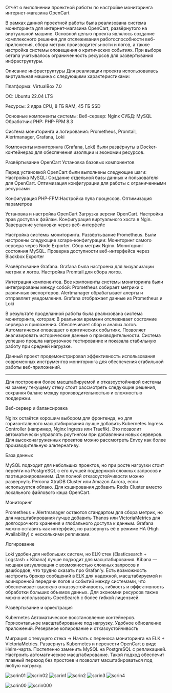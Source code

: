 Отчёт о выполнении проектной работы по настройке мониторинга интернет-магазина OpenCart
  
В рамках данной проектной работы была реализована система мониторинга для интернет-магазина OpenCart, развёрнутого на виртуальной машине. Основной целью проекта являлось создание комплексного решения для отслеживания работоспособности веб-приложения, сбора метрик производительности и логов, а также настройка системы оповещения о критических событиях. При выборе сетапа учитывалось ограниченность ресурсов для развертывания инфраструктуры.

Описание инфраструктуры
Для реализации проекта использовалась виртуальная машина с следующими характеристиками:

Платформа: VirtualBox 7.0

ОС: Ubuntu 22.04 LTS

Ресурсы: 2 ядра CPU, 8 ГБ RAM, 45 ГБ SSD


Основные компоненты системы:
Веб-сервер: Nginx 
СУБД: MySQL 
Обработчик PHP: PHP-FPM 8.3



Система мониторинга и логирования: Prometheus, Promtail, Alertmanager, Grafana, Loki

Компоненты мониторинга (Grafana, Loki) были развёрнуты в Docker-контейнерах для обеспечения изоляции и экoномии ресурсов.


Развёртывание OpenCart
Установка базовых компонентов

Перед установкой OpenCart были выполнены следующие шаги:
Настройка MySQL: Создание отдельной базы данных и пользователя для OpenCart. Оптимизация конфигурации для работы с ограниченными ресурсами
    
Конфигурация PHP-FPM:Настройка пула процессов. Оптимизация параметров 



Установка и настройка OpenCart 
Загрузка версии OpenCart. Настройка прав доступа к файлам. Конфигурация виртуального хоста в Ngin. Завершение установки через веб-интерфейс


Настройка системы мониторинга. Развёртывание Prometheus. Были настроены следующие scrape-конфигурации: Мониторинг самого сервера через Node Exporter. Сбор метрик Nginx. Мониторинг состояния MySQL. Проверка доступности веб-интерфейса через Blackbox Exporter





Развёртывание Grafana. Grafana была настроена для визуализации метрик и логов. Настройка Promtail для сбора логов. 


Интеграция компонентов. Все компоненты системы мониторинга были интегрированы между собой: Prometheus собирает метрики с различных экспортеров. Alertmanager обрабатывает алерты и отправляет уведомления. Grafana отображает данные из Prometheus и Loki


В результате проделанной работы была реализована система мониторинга, которая: В реальном времени отслеживает состояние сервера и приложения. Обеспечивает сбор и анализ логов. Автоматически оповещает о критических событиях. Позволяет анализировать исторические данные о производительности. Система успешно прошла нагрузочное тестирование и показала стабильную работу при средней нагрузке.


Данный проект продемонстрировал эффективность использования современных инструментов мониторинга для обеспечения стабильной работы веб-приложений.


------------------------------------------------------------------------------------------------------


Для построения более масштабируемой и отказоустойчивой системы на замену текущему стеку стоит рассмотреть следующие решения, сохраняя баланс между производительностью и сложностью поддержки.

Веб-сервер и балансировка

Nginx остаётся хорошим выбором для фронтенда, но для горизонтального масштабирования лучше добавить Kubernetes Ingress Controller (например, Nginx Ingress или Traefik). Это позволит автоматически управлять роутингом при добавлении новых серверов. Для высоконагруженных проектов можно рассмотреть Envoy как более производительную альтернативу.

База данных

MySQL подходит для небольших проектов, но при росте нагрузки стоит перейти на PostgreSQL с его лучшей поддержкой сложных запросов и партиционированием. Для полной отказоустойчивости можно развернуть Percona XtraDB Cluster или Amazon Aurora, если используется облако. Для кэширования добавить Redis Cluster вместо локального файлового кэша OpenCart.


Мониторинг

Prometheus + Alertmanager остаются стандартом для сбора метрик, но для масштабирования лучше добавить Thanos или VictoriaMetrics для долгосрочного хранения и глобального доступа к данным. Grafana можно оставить как интерфейс, но развернуть её в режиме HA (High Availability) с несколькими репликами.

Логирование

Loki удобен для небольших систем, но ELK-стек (Elasticsearch + Logstash + Kibana) лучше подходит для масштабирования. Kibana — мощная визуализация с возможностью сложных запросов и дашбордов, что трудно сказать про Grafan'у. Есть возможность настроить брокер сообщений в ELK  для надежной, масштабируемой и асинхронной передачи логов и событий между системами, что обеспечивает высокую отказоустойчивость, гибкость и эффективность обработки больших объемов данных.
Для экономии ресурсов также можно использовать OpenSearch с более гибкой лицензией.


Развёртывание и оркестрация

Kubernetes Автоматическое восстановление контейнеров. Горизонтальное масштабирование под нагрузку. Удобное обновление приложений. Резервное копирование и отказоустойчивость

Миграция с текущего стека -> Начать с переноса мониторинга на ELK + VictoriaMetrics. Развернуть Kubernetes и перенести OpenCart в виде Helm-чарта. Постепенно заменить MySQL на PostgreSQL с репликацией. Настроить автоматическое масштабирование.
Такой подход обеспечит плавный переход без простоев и позволит масштабироваться под любую нагрузку.



![scrin01](https://github.com/user-attachments/assets/c242b703-8b8d-451e-8ee1-b5a1b9e2c514)
![scrin02](https://github.com/user-attachments/assets/24652ed0-68bb-43a0-aba8-572330ef716c)
![scrin1](https://github.com/user-attachments/assets/525033c8-e342-4421-b234-2d9c2db8e66a)
![scrin2](https://github.com/user-attachments/assets/05521538-ebf8-45c6-bba1-1e5e3f8ce05d)
![scrin3](https://github.com/user-attachments/assets/171016de-1bb8-4f56-a513-adf121458cd8)
![scrin4](https://github.com/user-attachments/assets/63414df8-a30e-4b9a-88c4-fbcb60694679)

![scrin00](https://github.com/user-attachments/assets/7f4fdfcc-9210-4556-a019-efec669d44e2)
![scrin000](https://github.com/user-attachments/assets/982f3110-41f2-4cfa-9413-445d812af255)



